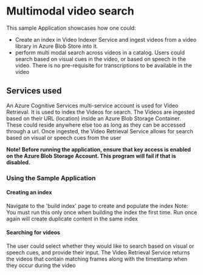 # Multimodal video search

This sample Application showcases how one could:
- Create an index in Video Indexer Service and ingest videos from a video library in Azure Blob Store into it.
- perform multi modal search across videos in a catalog. Users could search based on visual cues in the video, or based on speech in the video. There is no pre-requisite for transcriptions to be available in the video

## Services used

An Azure Cognitive Services multi-service account is used for Video Retrieval. It is used to index the Videos for search. The Videos are ingested based on their URL (location) inside an Azure Blob Storage Container. These could reside anywhere else too as long as they can be accessed through a url.
Once ingested, the Video Retrieval Service allows for search based on visual or speech cues from the user

**Note! Before running the application, ensure that key access is enabled on the Azure Blob Storage Account. This program will fail if that is disabled.**

### Using the Sample Application

#### Creating an index

Navigate to the 'build index' page to create and populate the index
Note: You must run this only once when building the index the first time. Run once again will create duplicate content in the same index

#### Searching for videos
The user could select whether they would like to search based on visual or speech cues, and provide their input.
The Video Retrieval Service returns the videos that contain matching frames along with the timestamp when they occur during the video
